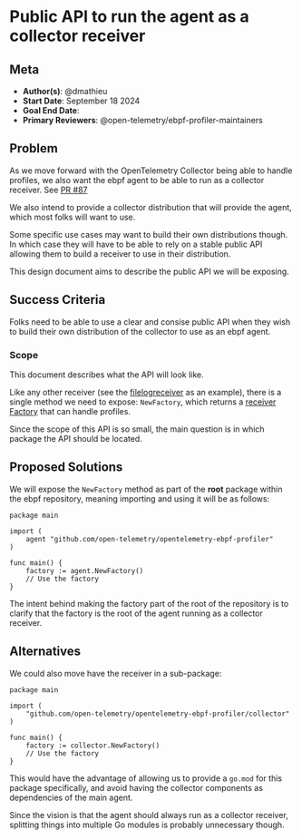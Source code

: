 # Public API to run the agent as a collector receiver

## Meta

- **Author(s)**: @dmathieu
- **Start Date**: September 18 2024
- **Goal End Date**:
- **Primary Reviewers**: @open-telemetry/ebpf-profiler-maintainers

## Problem

As we move forward with the OpenTelemetry Collector being able to handle
profiles, we also want the ebpf agent to be able to run as a collector
receiver.
See [PR #87](https://github.com/open-telemetry/opentelemetry-ebpf-profiler/pull/87)

We also intend to provide a collector distribution that will provide the agent,
which most folks will want to use.

Some specific use cases may want to build their own distributions though. In
which case they will have to be able to rely on a stable public API allowing
them to build a receiver to use in their distribution.

This design document aims to describe the public API we will be exposing.

## Success Criteria

Folks need to be able to use a clear and consise public API when they wish to
build their own distribution of the collector to use as an ebpf agent.

### Scope

This document describes what the API will look like.

Like any other receiver (see the
[filelogreceiver](https://pkg.go.dev/github.com/open-telemetry/opentelemetry-collector-contrib/receiver/filelogreceiver)
as an example), there is a single method we need to expose: `NewFactory`, which
returns a [receiver
Factory](https://pkg.go.dev/go.opentelemetry.io/collector/receiver#Factory)
that can handle profiles.

Since the scope of this API is so small, the main question is in which package
the API should be located.

## Proposed Solutions

We will expose the `NewFactory` method as part of the **root** package within
the ebpf repository, meaning importing and using it will be as follows:

```golang
package main

import (
	agent "github.com/open-telemetry/opentelemetry-ebpf-profiler"
)

func main() {
	factory := agent.NewFactory()
	// Use the factory
}
```

The intent behind making the factory part of the root of the repository is to
clarify that the factory is the root of the agent running as a
collector receiver.

## Alternatives

We could also move have the receiver in a sub-package:

```golang
package main

import (
	"github.com/open-telemetry/opentelemetry-ebpf-profiler/collector"
)

func main() {
	factory := collector.NewFactory()
	// Use the factory
}
```

This would have the advantage of allowing us to provide a `go.mod` for this
package specifically, and avoid having the collector components as dependencies
of the main agent.

Since the vision is that the agent should always run as a collector receiver,
splitting things into multiple Go modules is probably unnecessary though.
